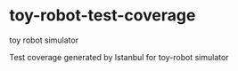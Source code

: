# toy-robot-test-coverage
toy robot simulator

Test coverage generated by Istanbul for toy-robot simulator
